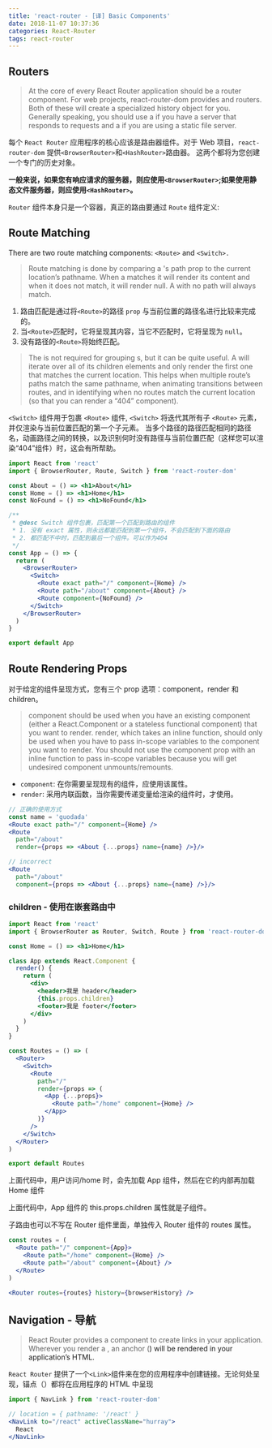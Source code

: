 ```yaml
---
title: 'react-router - [译] Basic Components'
date: 2018-11-07 10:37:36
categories: React-Router
tags: react-router
---
```


## Routers

> At the core of every React Router application should be a router component. For web projects, react-router-dom provides <BrowserRouter> and <HashRouter> routers. Both of these will create a specialized history object for you. Generally speaking, you should use a <BrowserRouter> if you have a server that responds to requests and a <HashRouter> if you are using a static file server.

每个 `React Router` 应用程序的核心应该是路由器组件。对于 Web 项目，`react-router-dom` 提供`<BrowserRouter>`和`<HashRouter>`路由器。
这两个都将为您创建一个专门的历史对象。

**一般来说，如果您有响应请求的服务器，则应使用`<BrowserRouter>`;如果使用静态文件服务器，则应使用`<HashRouter>`。**

<!--more-->

`Router` 组件本身只是一个容器，真正的路由要通过 `Route` 组件定义:

## Route Matching

There are two route matching components: `<Route>` and `<Switch>.`

> Route matching is done by comparing a <Route>'s path prop to the current location’s pathname. When a <Route> matches it will render its content and when it does not match, it will render null. A <Route> with no path will always match.

1. 路由匹配是通过将`<Route>`的路径 `prop` 与当前位置的路径名进行比较来完成的。
2. 当`<Route>`匹配时，它将呈现其内容，当它不匹配时，它将呈现为 `null`。
3. 没有路径的`<Route>`将始终匹配。

> The <Switch> is not required for grouping <Route>s, but it can be quite useful. A <Switch> will iterate over all of its children <Route> elements and only render the first one that matches the current location. This helps when multiple route’s paths match the same pathname, when animating transitions between routes, and in identifying when no routes match the current location (so that you can render a “404” component).

`<Switch>` 组件用于包裹 `<Route>` 组件, `<Switch>` 将迭代其所有子 `<Route>` 元素，并仅渲染与当前位置匹配的第一个子元素。
当多个路径的路径匹配相同的路径名，动画路径之间的转换，以及识别何时没有路径与当前位置匹配（这样您可以渲染“404”组件）时，这会有所帮助。

```jsx
import React from 'react'
import { BrowserRouter, Route, Switch } from 'react-router-dom'

const About = () => <h1>About</h1>
const Home = () => <h1>Home</h1>
const NoFound = () => <h1>NoFound</h1>

/**
 * @desc Switch 组件包裹，匹配第一个匹配到路由的组件
 * 1. 没有 exact 属性，则永远都能匹配到第一个组件，不会匹配到下面的路由
 * 2. 都匹配不中时，匹配到最后一个组件。可以作为404
 */
const App = () => {
  return (
    <BrowserRouter>
      <Switch>
        <Route exact path="/" component={Home} />
        <Route path="/about" component={About} />
        <Route component={NoFound} />
      </Switch>
    </BrowserRouter>
  )
}

export default App
```

## Route Rendering Props

对于给定<Route>的组件呈现方式，您有三个 prop 选项：component，render 和 children。

> component should be used when you have an existing component (either a React.Component or a stateless functional component) that you want to render. render, which takes an inline function, should only be used when you have to pass in-scope variables to the component you want to render. You should not use the component prop with an inline function to pass in-scope variables because you will get undesired component unmounts/remounts.

- `component`: 在你需要呈现现有的组件，应使用该属性。
- `render`: 采用内联函数，当你需要传递变量给渲染的组件时，才使用。

```jsx
// 正确的使用方式
const name = 'guodada'
<Route exact path="/" component={Home} />
<Route
  path="/about"
  render={props => <About {...props} name={name} />}/>

// incorrect
<Route
  path="/about"
  component={props => <About {...props} name={name} />}/>
```

### children - 使用在嵌套路由中

```jsx
import React from 'react'
import { BrowserRouter as Router, Switch, Route } from 'react-router-dom'

const Home = () => <h1>Home</h1>

class App extends React.Component {
  render() {
    return (
      <div>
        <header>我是 header</header>
        {this.props.children}
        <footer>我是 footer</footer>
      </div>
    )
  }
}

const Routes = () => (
  <Router>
    <Switch>
      <Route
        path="/"
        render={props => (
          <App {...props}>
            <Route path="/home" component={Home} />
          </App>
        )}
      />
    </Switch>
  </Router>
)

export default Routes
```

上面代码中，用户访问/home 时，会先加载 App 组件，然后在它的内部再加载 Home 组件

上面代码中，App 组件的 this.props.children 属性就是子组件。

子路由也可以不写在 Router 组件里面，单独传入 Router 组件的 routes 属性。

```jsx
const routes = (
  <Route path="/" component={App}>
    <Route path="/home" component={Home} />
    <Route path="/about" component={About} />
  </Route>
)

<Router routes={routes} history={browserHistory} />
```

## Navigation - 导航

> React Router provides a <Link> component to create links in your application. Wherever you render a <Link>, an anchor (<a>) will be rendered in your application’s HTML.

`React Router` 提供了一个`<Link>`组件来在您的应用程序中创建链接。无论何处呈现<Link>，锚点（<a>）都将在应用程序的 HTML 中呈现

```jsx
import { NavLink } from 'react-router-dom'

// location = { pathname: '/react' }
<NavLink to="/react" activeClassName="hurray">
  React
</NavLink>
```
